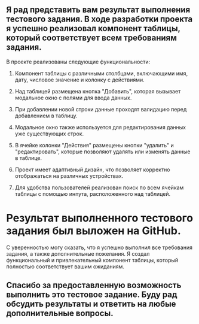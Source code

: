 ## Я рад представить вам результат выполнения тестового задания. В ходе разработки проекта я успешно реализовал компонент таблицы, который соответствует всем требованиям задания.

В проекте реализованы следующие функциональности:

1. Компонент таблицы с различными столбцами, включающими имя, дату, числовое значение и колонку с действиями.

2. Над таблицей размещена кнопка "Добавить", которая вызывает модальное окно с полями для ввода данных.

3. При добавлении новой строки данные проходят валидацию перед добавлением в таблицу.

4. Модальное окно также используется для редактирования данных уже существующих строк.

5. В ячейке колонки "Действия" размещены кнопки "удалить" и "редактировать", которые позволяют удалять или изменять данные в таблице.

6. Проект имеет адаптивный дизайн, что позволяет корректно отображаться на различных устройствах.

7. Для удобства пользователей реализован поиск по всем ячейкам таблицы с помощью инпута, расположенного над таблицей.

# Результат выполненного тестового задания был выложен на GitHub.

С уверенностью могу сказать, что я успешно выполнил все требования задания, а также дополнительные пожелания. Я создал функциональный и привлекательный компонент таблицы, который полностью соответствует вашим ожиданиям.

## Спасибо за предоставленную возможность выполнить это тестовое задание. Буду рад обсудить результаты и ответить на любые дополнительные вопросы.






